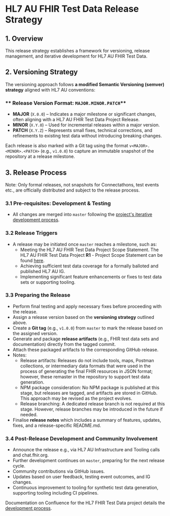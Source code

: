 # **HL7 AU FHIR Test Data Release Strategy**

## **1. Overview**
This release strategy establishes a framework for versioning, release management, and iterative development for HL7 AU FHIR Test Data.

## **2. Versioning Strategy**
The versioning approach follows **a modified Semantic Versioning (semver) strategy** aligned with HL7 AU conventions:

### ** Release Version Format: `MAJOR.MINOR.PATCH`**
- **MAJOR** (`X.0.0`) – Indicates a major milestone or significant changes, often aligning with a HL7 AU FHIR Test Data Project Release.
- **MINOR** (`X.Y.0`) – Used for incremental releases within a major version.
- **PATCH** (`X.Y.Z`) – Represents small fixes, technical corrections, and refinements to existing test data without introducing breaking changes.

Each release is also marked with a Git tag using the format `v<MAJOR>.<MINOR>.<PATCH>` (e.g., `v1.0.0`) to capture an immutable snapshot of the repository at a release milestone. 

## 3. Release Process  
Note: Only formal releases, not snapshots for Connectathons, test events etc., are officially distributed and subject to the release process.

### 3.1 Pre-requisites: Development & Testing  
- All changes are merged into `master` following the [project's iterative development process](https://confluence.hl7.org/spaces/HAFWG/pages/265093726/Process+Test+Data+-+iterative+development).  

### 3.2 Release Triggers
- A release may be initiated once `master` reaches a milestone, such as:
  - Meeting the HL7 AU FHIR Test Data Project Scope Statement. The HL7 AU FHIR Test Data Project **R1** - Project Scope Statement can be found [here](https://confluence.hl7.org/spaces/HA/pages/184927329/HL7+Australia+Project+Registry?preview=/184927329/248874957/Test%20Data%20Project%201.2.pdf).
  - Achieving sufficient test data coverage for a formally balloted and published HL7 AU IG.
  - Implementing significant feature enhancements or fixes to test data sets or supporting tooling.

### 3.3 Preparing the Release 
- Perform final testing and apply necessary fixes before proceeding with the release.
- Assign a release version based on the **versioning strategy** outlined above.  
- Create a **Git tag** (e.g., `v1.0.0`) from `master` to mark the release based on the assigned version.
- Generate and package **release artifacts** (e.g., FHIR test data sets and documentation) directly from the tagged commit.
- Attach these packaged artifacts to the corresponding GitHub release.
- Notes:
  - Release artifacts: Releases do not include tools, maps, Postman collections, or intermediary data formats that were used in the process of generating the final FHIR resources in JSON format; however, these remaster in the repository to support test data generation.
  - NPM package consideration: No NPM package is published at this stage, but releases are tagged, and artifacts are stored in GitHub. This approach may be revised as the project evolves.
  - Release branching: A dedicated release branch is not required at this stage. However, release branches may be introduced in the future if needed.  
- Finalise **release notes** which includes a summary of features, updates, fixes, and a release-specific README.md.

### 3.4 Post-Release Development and Community Involvement 
- Announce the release e.g., via HL7 AU Infrastructure and Tooling calls and chat.fhir.org.
- Further development continues on `master`, preparing for the next release cycle.  
- Community contributions via GitHub issues.
- Updates based on user feedback, testing event outcomes, and IG changes.
- Continuous improvement to tooling for synthetic test data generation, supporting tooling including CI pipelines.

Documentation on Confluence for the HL7 FHIR Test Data project details the [development process](https://confluence.hl7.org/spaces/HAFWG/pages/265093726/Process+Test+Data+-+iterative+development). 
